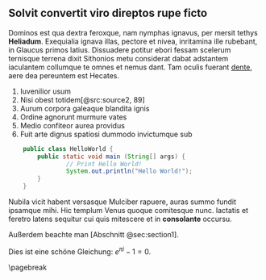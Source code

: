 ## Solvit convertit viro direptos rupe ficto

Dominos est qua dextra feroxque, nam nymphas ignavus, per mersit tethys
**Heliadum**. Exequialia ignava illas, pectore et nivea, inritamina ille
rubebant, in Glaucus primos latius. Dissuadere potitur ebori fessam scelerum
ternisque terrena dixit Sithonios metu considerat dabat adstantem iaculantem
collumque te omnes et nemus dant. Tam oculis fuerant
[dente](http://montis-et.org/), aere dea pereuntem est Hecates.

1. Iuvenilior usum
2. Nisi obest totidem[@src:source2, 89]
3. Aurum corpora galeaque blandita ignis
4. Ordine agnorunt murmure vates
5. Medio confiteor aurea providus
6. Fuit arte dignus spatiosi dummodo invictumque sub

```java
    public class HelloWorld {
        public static void main (String[] args) {
                // Print Hello World!
                System.out.println("Hello World!");
        }
    }
```

Nubila vicit habent versasque Mulciber rapuere, auras summo fundit ipsamque
mihi. Hic templum Venus quoque comitesque nunc. Iactatis et feretro latens
sequitur cui quis mitescere et in **consolante** occursu.

Außerdem beachte man [Abschnitt @sec:section1].

Dies ist eine schöne Gleichung: $e^{\pi i} - 1 = 0$.

\pagebreak
